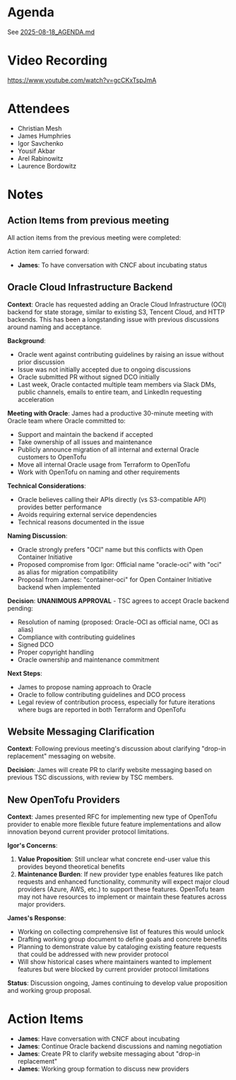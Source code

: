 # Agenda

See [2025-08-18_AGENDA.md](2025-08-18_AGENDA.md)

# Video Recording

https://www.youtube.com/watch?v=gcCKxTspJmA

# Attendees

- Christian Mesh
- James Humphries  
- Igor Savchenko
- Yousif Akbar
- Arel Rabinowitz
- Laurence Bordowitz

# Notes

## Action Items from previous meeting

All action items from the previous meeting were completed:

Action item carried forward:
- **James**: To have conversation with CNCF about incubating status

## Oracle Cloud Infrastructure Backend

**Context**: Oracle has requested adding an Oracle Cloud Infrastructure (OCI) backend for state storage, similar to existing S3, Tencent Cloud, and HTTP backends. This has been a longstanding issue with previous discussions around naming and acceptance.

**Background**:
- Oracle went against contributing guidelines by raising an issue without prior discussion
- Issue was not initially accepted due to ongoing discussions
- Oracle submitted PR without signed DCO initially  
- Last week, Oracle contacted multiple team members via Slack DMs, public channels, emails to entire team, and LinkedIn requesting acceleration

**Meeting with Oracle**:
James had a productive 30-minute meeting with Oracle team where Oracle committed to:
- Support and maintain the backend if accepted
- Take ownership of all issues and maintenance
- Publicly announce migration of all internal and external Oracle customers to OpenTofu
- Move all internal Oracle usage from Terraform to OpenTofu
- Work with OpenTofu on naming and other requirements

**Technical Considerations**:
- Oracle believes calling their APIs directly (vs S3-compatible API) provides better performance
- Avoids requiring external service dependencies
- Technical reasons documented in the issue

**Naming Discussion**:
- Oracle strongly prefers "OCI" name but this conflicts with Open Container Initiative
- Proposed compromise from Igor: Official name "oracle-oci" with "oci" as alias for migration compatibility
- Proposal from James: "container-oci" for Open Container Initiative backend when implemented

**Decision**: 
**UNANIMOUS APPROVAL** - TSC agrees to accept Oracle backend pending:
- Resolution of naming (proposed: Oracle-OCI as official name, OCI as alias)
- Compliance with contributing guidelines 
- Signed DCO
- Proper copyright handling
- Oracle ownership and maintenance commitment

**Next Steps**:
- James to propose naming approach to Oracle
- Oracle to follow contributing guidelines and DCO process
- Legal review of contribution process, especially for future iterations where bugs are reported in both Terraform and OpenTofu

## Website Messaging Clarification

**Context**: Following previous meeting's discussion about clarifying "drop-in replacement" messaging on website.

**Decision**: James will create PR to clarify website messaging based on previous TSC discussions, with review by TSC members.

## New OpenTofu Providers

**Context**: James presented RFC for implementing new type of OpenTofu provider to enable more flexible future feature implementations and allow innovation beyond current provider protocol limitations.

**Igor's Concerns**:
1. **Value Proposition**: Still unclear what concrete end-user value this provides beyond theoretical benefits
2. **Maintenance Burden**: If new provider type enables features like patch requests and enhanced functionality, community will expect major cloud providers (Azure, AWS, etc.) to support these features. OpenTofu team may not have resources to implement or maintain these features across major providers.

**James's Response**:
- Working on collecting comprehensive list of features this would unlock
- Drafting working group document to define goals and concrete benefits
- Planning to demonstrate value by cataloging existing feature requests that could be addressed with new provider protocol
- Will show historical cases where maintainers wanted to implement features but were blocked by current provider protocol limitations

**Status**: Discussion ongoing, James continuing to develop value proposition and working group proposal.

# Action Items

- **James**: Have conversation with CNCF about incubating 
- **James**: Continue Oracle backend discussions and naming negotiation
- **James**: Create PR to clarify website messaging about "drop-in replacement"
- **James**: Working group formation to discuss new providers
